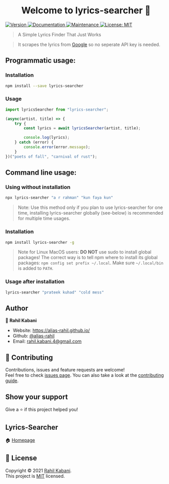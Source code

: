 <h1 align="center">Welcome to lyrics-searcher 👋</h1>

<p>
  <a href="https://www.npmjs.com/package/lyrics-searcher" target="_blank">
    <img alt="Version" src="https://img.shields.io/npm/v/lyrics-searcher.svg">
  </a>
  <a href="https://github.com/alias-rahil/lyrics-searcher#readme" target="_blank">
    <img alt="Documentation" src="https://img.shields.io/badge/documentation-yes-brightgreen.svg" />
  </a>
  <a href="https://github.com/alias-rahil/lyrics-searcher/graphs/commit-activity" target="_blank">
    <img alt="Maintenance" src="https://img.shields.io/badge/Maintained%3F-yes-green.svg" />
  </a>
  <a href="https://github.com/alias-rahil/lyrics-searcher/blob/master/LICENSE" target="_blank">
    <img alt="License: MIT" src="https://img.shields.io/github/license/alias-rahil/lyrics-searcher" />
  </a>
</p>

> A Simple Lyrics Finder That Just Works

> It scrapes the lyrics from [Google](https://www.google.com/) so no seperate API key is needed.

## Programmatic usage:

### Installation

```sh
npm install --save lyrics-searcher
```

### Usage

```js
import lyricsSearcher from "lyrics-searcher";

(async(artist, title) => {
    try {
        const lyrics = await lyricsSearcher(artist, title);

        console.log(lyrics);
    } catch (error) {
        console.error(error.message);
    }
})("poets of fall", "carnival of rust");
```

## Command line usage:

### Using without installation

```sh
npx lyrics-searcher "a r rahman" "kun faya kun"
```

> Note: Use this method only if you plan to use lyrics-searcher for one time, installing lyrics-searcher globally (see-below) is recommended for multiple time usages.

### Installation

```sh
npm install lyrics-searcher -g
```

> Note for Linux MacOS users: **DO NOT** use sudo to install global packages! The correct way is to tell npm where to install its global packages: `npm config set prefix ~/.local`. Make sure `~/.local/bin` is added to `PATH`.

### Usage after installation

```sh
lyrics-searcher "prateek kuhad" "cold mess"
```

## Author

👤 **Rahil Kabani**

* Website: https://alias-rahil.github.io/
* Github: [@alias-rahil](https://github.com/alias-rahil)
* Email: rahil.kabani.4@gmail.com

## 🤝 Contributing

Contributions, issues and feature requests are welcome!<br />Feel free to check [issues page](https://github.com/alias-rahil/lyrics-searcher/issues). You can also take a look at the [contributing guide](https://github.com/alias-rahil/lyrics-searcher/blob/master/CONTRIBUTING.md).

## Show your support

Give a ⭐️ if this project helped you!

## Lyrics-Searcher

🏠 [Homepage](https://alias-rahil.github.io/lyrics-searcher)

## 📝 License

Copyright © 2021 [Rahil Kabani](https://github.com/alias-rahil).<br />
This project is [MIT](https://github.com/alias-rahil/lyrics-searcher/blob/master/LICENSE) licensed.
